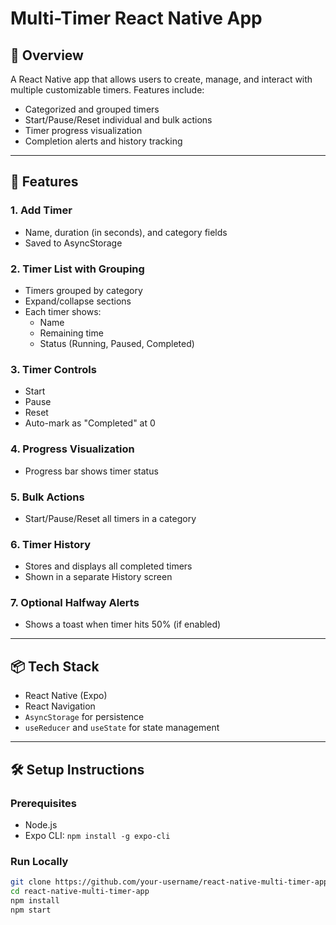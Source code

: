 # Multi-Timer React Native App

## 📱 Overview

A React Native app that allows users to create, manage, and interact with multiple customizable timers. Features include:

- Categorized and grouped timers
- Start/Pause/Reset individual and bulk actions
- Timer progress visualization
- Completion alerts and history tracking

---

## 🚀 Features

### 1. Add Timer
- Name, duration (in seconds), and category fields
- Saved to AsyncStorage

### 2. Timer List with Grouping
- Timers grouped by category
- Expand/collapse sections
- Each timer shows:
  - Name
  - Remaining time
  - Status (Running, Paused, Completed)

### 3. Timer Controls
- Start
- Pause
- Reset
- Auto-mark as "Completed" at 0

### 4. Progress Visualization
- Progress bar shows timer status

### 5. Bulk Actions
- Start/Pause/Reset all timers in a category

### 6. Timer History
- Stores and displays all completed timers
- Shown in a separate History screen

### 7. Optional Halfway Alerts
- Shows a toast when timer hits 50% (if enabled)

---

## 📦 Tech Stack

- React Native (Expo)
- React Navigation
- `AsyncStorage` for persistence
- `useReducer` and `useState` for state management

---

## 🛠️ Setup Instructions

### Prerequisites
- Node.js
- Expo CLI: `npm install -g expo-cli`

### Run Locally

```bash
git clone https://github.com/your-username/react-native-multi-timer-app.git
cd react-native-multi-timer-app
npm install
npm start
